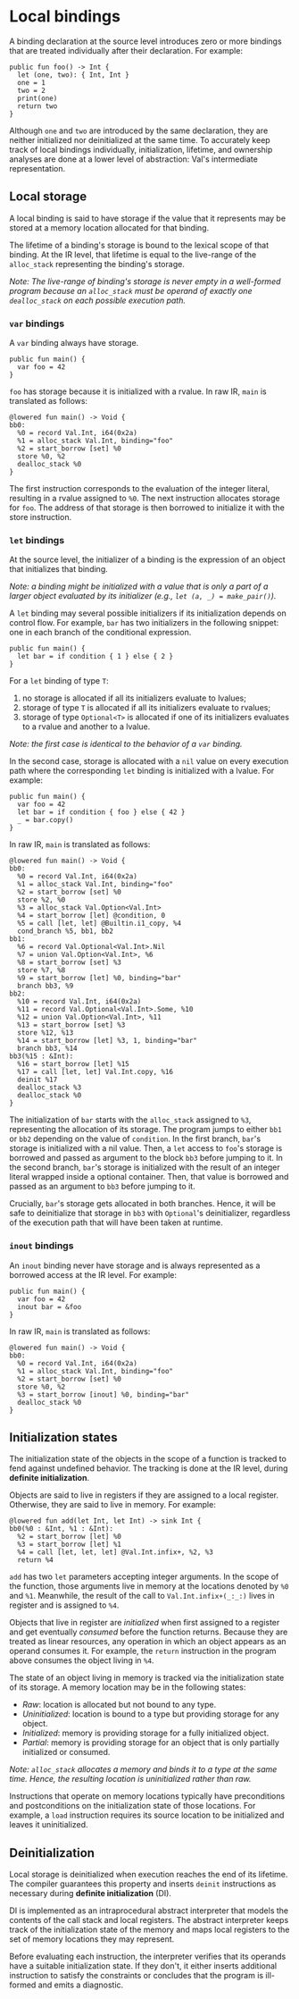 # Local bindings

A binding declaration at the source level introduces zero or more bindings that are treated individually after their declaration.
For example:

```val
public fun foo() -> Int {
  let (one, two): { Int, Int }
  one = 1
  two = 2
  print(one)
  return two
}
```

Although `one` and `two` are introduced by the same declaration, they are neither initialized nor deinitialized at the same time.
To accurately keep track of local bindings individually, initialization, lifetime, and ownership analyses are done at a lower level of abstraction: Val's intermediate representation.

## Local storage

A local binding is said to have storage if the value that it represents may be stored at a memory location allocated for that binding.

The lifetime of a binding's storage is bound to the lexical scope of that binding.
At the IR level, that lifetime is equal to the live-range of the `alloc_stack` representing the binding's storage.

*Note: The live-range of binding's storage is never empty in a well-formed program because an `alloc_stack` must be operand of exactly one `dealloc_stack` on each possible execution path.*

### `var` bindings

A `var` binding always have storage.

```val
public fun main() {
  var foo = 42
}
```

`foo` has storage because it is initialized with a rvalue.
In raw IR, `main` is translated as follows:

```
@lowered fun main() -> Void {
bb0:
  %0 = record Val.Int, i64(0x2a)
  %1 = alloc_stack Val.Int, binding="foo"
  %2 = start_borrow [set] %0
  store %0, %2
  dealloc_stack %0
}
```

The first instruction corresponds to the evaluation of the integer literal, resulting in a rvalue assigned to `%0`.
The next instruction allocates storage for `foo`.
The address of that storage is then borrowed to initialize it with the store instruction.

### `let` bindings

At the source level, the initializer of a binding is the expression of an object that initializes that binding.

*Note: a binding might be initialized with a value that is only a part of a larger object evaluated by its initializer (e.g., `let (a, _) = make_pair()`).*

A `let` binding may several possible initializers if its initialization depends on control flow.
For example, `bar` has two initializers in the following snippet: one in each branch of the conditional expression.

```val
public fun main() {
  let bar = if condition { 1 } else { 2 }
}
```

For a `let` binding of type `T`:
1. no storage is allocated if all its initializers evaluate to lvalues;
2. storage of type `T` is allocated if all its initializers evaluate to rvalues;
3. storage of type `Optional<T>` is allocated if one of its initializers evaluates to a rvalue and another to a lvalue.

*Note: the first case is identical to the behavior of a `var` binding.*

In the second case, storage is allocated with a `nil` value on every execution path where the corresponding `let` binding is initialized with a lvalue.
For example:

```val
public fun main() {
  var foo = 42
  let bar = if condition { foo } else { 42 }
  _ = bar.copy()
}
```

In raw IR, `main` is translated as follows:

```
@lowered fun main() -> Void {
bb0:
  %0 = record Val.Int, i64(0x2a)
  %1 = alloc_stack Val.Int, binding="foo"
  %2 = start_borrow [set] %0
  store %2, %0
  %3 = alloc_stack Val.Option<Val.Int>
  %4 = start_borrow [let] @condition, 0
  %5 = call [let, let] @Builtin.i1_copy, %4
  cond_branch %5, bb1, bb2
bb1:
  %6 = record Val.Optional<Val.Int>.Nil
  %7 = union Val.Option<Val.Int>, %6
  %8 = start_borrow [set] %3
  store %7, %8
  %9 = start_borrow [let] %0, binding="bar"
  branch bb3, %9
bb2:
  %10 = record Val.Int, i64(0x2a)
  %11 = record Val.Optional<Val.Int>.Some, %10
  %12 = union Val.Option<Val.Int>, %11
  %13 = start_borrow [set] %3
  store %12, %13
  %14 = start_borrow [let] %3, 1, binding="bar"
  branch bb3, %14
bb3(%15 : &Int):
  %16 = start_borrow [let] %15
  %17 = call [let, let] Val.Int.copy, %16
  deinit %17
  dealloc_stack %3
  dealloc_stack %0
}
```

The initialization of `bar` starts with the `alloc_stack` assigned to `%3`, representing the allocation of its storage.
The program jumps to either `bb1` or `bb2` depending on the value of `condition`.
In the first branch, `bar`'s storage is initialized with a nil value.
Then, a `let` access to `foo`'s storage is borrowed and passed as argument to the block `bb3` before jumping to it.
In the second branch, `bar`'s storage is initialized with the result of an integer literal wrapped inside a optional container.
Then, that value is borrowed and passed as an argument to `bb3` before jumping to it.

Crucially, `bar`'s storage gets allocated in both branches.
Hence, it will be safe to deinitialize that storage in `bb3` with `Optional`'s deinitializer, regardless of the execution path that will have been taken at runtime.

### `inout` bindings

An `inout` binding never have storage and is always represented as a borrowed access at the IR level.
For example:

```val
public fun main() {
  var foo = 42
  inout bar = &foo
}
```

In raw IR, `main` is translated as follows:

```
@lowered fun main() -> Void {
bb0:
  %0 = record Val.Int, i64(0x2a)
  %1 = alloc_stack Val.Int, binding="foo"
  %2 = start_borrow [set] %0
  store %0, %2
  %3 = start_borrow [inout] %0, binding="bar"
  dealloc_stack %0
}
```

## Initialization states

The initialization state of the objects in the scope of a function is tracked to fend against undefined behavior.
The tracking is done at the IR level, during __definite initialization__.

Objects are said to live in registers if they are assigned to a local register.
Otherwise, they are said to live in memory.
For example:

```
@lowered fun add(let Int, let Int) -> sink Int {
bb0(%0 : &Int, %1 : &Int):
  %2 = start_borrow [let] %0
  %3 = start_borrow [let] %1
  %4 = call [let, let, let] @Val.Int.infix+, %2, %3
  return %4
```

`add` has two `let` parameters accepting integer arguments.
In the scope of the function, those arguments live in memory at the locations denoted by `%0` and `%1`.
Meanwhile, the result of the call to `Val.Int.infix+(_:_:)` lives in register and is assigned to `%4`.

Objects that live in register are *initialized* when first assigned to a register and get eventually *consumed* before the function returns.
Because they are treated as linear resources, any operation in which an object appears as an operand consumes it.
For example, the `return` instruction in the program above consumes the object living in `%4`.

The state of an object living in memory is tracked via the initialization state of its storage.
A memory location may be in the following states:
- *Raw*: location is allocated but not bound to any type.
- *Uninitialized*: location is bound to a type but providing storage for any object.
- *Initialized*: memory is providing storage for a fully initialized object.
- *Partial*: memory is providing storage for an object that is only partially initialized or consumed.

*Note: `alloc_stack` allocates a memory and binds it to a type at the same time.*
*Hence, the resulting location is uninitialized rather than raw.*

Instructions that operate on memory locations typically have preconditions and postconditions on the initialization state of those locations.
For example, a `load` instruction requires its source location to be initialized and leaves it uninitialized.

## Deinitialization

Local storage is deinitialized when execution reaches the end of its lifetime.
The compiler guarantees this property and inserts `deinit` instructions as necessary during __definite initialization__ (DI).

DI is implemented as an intraprocedural abstract interpreter that models the contents of the call stack and local registers.
The abstract interpreter keeps track of the initialization state of the memory and maps local registers to the set of memory locations they may represent.

Before evaluating each instruction, the interpreter verifies that its operands have a suitable initialization state.
If they don't, it either inserts additional instruction to satisfy the constraints or concludes that the program is ill-formed and emits a diagnostic.
